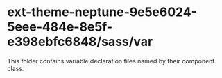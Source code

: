 # ext-theme-neptune-9e5e6024-5eee-484e-8e5f-e398ebfc6848/sass/var

This folder contains variable declaration files named by their component class.
